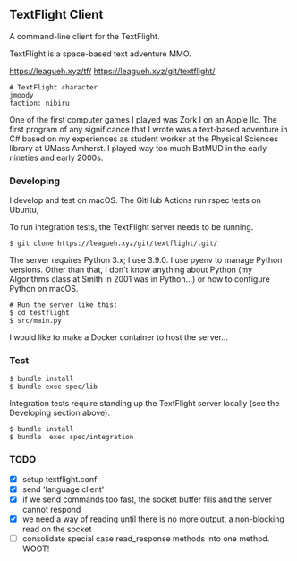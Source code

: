 ## TextFlight Client

A command-line client for the TextFlight.

TextFlight is a space-based text adventure MMO.

https://leagueh.xyz/tf/
https://leagueh.xyz/git/textflight/

```
# TextFlight character
jmoody
faction: nibiru
```

One of the first computer games I played was Zork I on an Apple IIc.  The first
program of any significance that I wrote was a text-based adventure in C# based
on my experiences as student worker at the Physical Sciences library at UMass
Amherst.  I played way too much BatMUD in the early nineties and early 2000s.

### Developing

I develop and test on macOS.  The GitHub Actions run rspec tests on Ubuntu,

To run integration tests, the TextFlight server needs to be running.

```
$ git clone https://leagueh.xyz/git/textflight/.git/ 
```

The server requires Python 3.x; I use 3.9.0.  I use pyenv to manage Python
versions. Other than that, I don't know anything about Python (my Algorithms
class at Smith in 2001 was in Python...) or how to configure Python on macOS.

```
# Run the server like this:
$ cd testflight
$ src/main.py
```

I would like to make a Docker container to host the server...

### Test

```
$ bundle install
$ bundle exec spec/lib
```

Integration tests require standing up the TextFlight server locally (see the
Developing section above).

```
$ bundle install
$ bundle  exec spec/integration
```

### TODO

- [x] setup textflight.conf
- [x] send 'language client'
- [x] if we send commands too fast, the socket buffer fills and the server cannot respond
- [x] we need a way of reading until there is no more output.  a non-blocking read on the socket
- [ ] consolidate special case read_response methods into one method. WOOT!